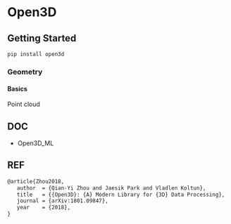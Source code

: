 # Open3D


## Getting Started
`pip install open3d`

### Geometry

#### Basics
Point cloud

## DOC
- Open3D_ML


## REF


```tex
@article{Zhou2018,
   author  = {Qian-Yi Zhou and Jaesik Park and Vladlen Koltun},
   title   = {{Open3D}: {A} Modern Library for {3D} Data Processing},
   journal = {arXiv:1801.09847},
   year    = {2018},
}
```
